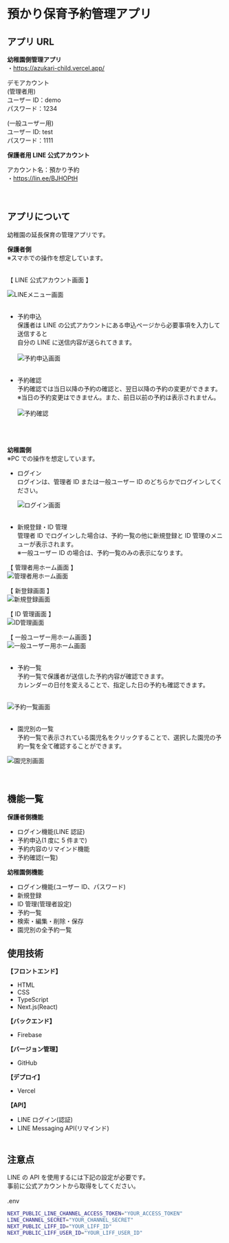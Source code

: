 # 預かり保育予約管理アプリ

## アプリ URL

**幼稚園側管理アプリ**  
・https://azukari-child.vercel.app/

デモアカウント  
(管理者用)  
ユーザー ID：demo  
パスワード：1234

(一般ユーザー用)  
ユーザー ID: test  
パスワード：1111
<br>

**保護者用 LINE 公式アカウント**

アカウント名：預かり予約  
・https://lin.ee/BJHOPtH  
<br>
<br>

## アプリについて

幼稚園の延長保育の管理アプリです。

**保護者側**  
※スマホでの操作を想定しています。
<br>
<br>

【 LINE 公式アカウント画面 】

![LINEメニュー画面](https://github.com/user-attachments/assets/1844d9c2-7183-4b0c-bd76-8e26e5a7b0b5)
<br>
<br>

- 予約申込  
   保護者は LINE の公式アカウントにある申込ページから必要事項を入力して送信すると  
   自分の LINE に送信内容が送られてきます。
  <br>
  <br>
  ![予約申込画面](https://github.com/user-attachments/assets/66aa5344-76ec-46f9-ba7e-4cf31941f5c3)
  <br>
  <br>

- 予約確認  
   予約確認では当日以降の予約の確認と、翌日以降の予約の変更ができます。  
   ※当日の予約変更はできません。また、前日以前の予約は表示されません。
  <br>
  <br>
  ![予約確認](https://github.com/user-attachments/assets/eb67a3d3-9481-4b29-86dc-8b53d96ad17c)  
  <br>
  <br>
  <br>

**幼稚園側**  
※PC での操作を想定しています。

- ログイン  
   ログインは、管理者 ID または一般ユーザー ID のどちらかでログインしてください。
  <br>

  ![ログイン画面](https://github.com/user-attachments/assets/eb3c3472-1c64-4d18-92a4-16a58031a460)
  <br>
  <br>

- 新規登録・ID 管理  
   管理者 ID でログインした場合は、予約一覧の他に新規登録と ID 管理のメニューが表示されます。  
   ※一般ユーザー ID の場合は、予約一覧のみの表示になります。
  <br>

【 管理者用ホーム画面 】  
![管理者用ホーム画面](https://github.com/user-attachments/assets/f8433360-9afe-48e3-b6fe-034fb1566b06)
<br>

【 新登録画面 】  
![新規登録画面](https://github.com/user-attachments/assets/8a2f851f-b352-4124-b128-c05089d4cacd)
<br>

【 ID 管理画面 】  
![ID管理画面](https://github.com/user-attachments/assets/d8dc7bb4-24c6-4b91-838f-f86de6507eab)
<br>

【 一般ユーザー用ホーム画面 】  
![一般ユーザー用ホーム画面](https://github.com/user-attachments/assets/570dba0b-2219-4954-b68d-6512d8748c34)
<br>
<br>

- 予約一覧  
   予約一覧で保護者が送信した予約内容が確認できます。  
   カレンダーの日付を変えることで、指定した日の予約も確認できます。  
  <br>

![予約一覧画面](https://github.com/user-attachments/assets/248ca74a-76ba-45c6-854c-9be22111bfec)
<br>
<br>

- 園児別の一覧  
   予約一覧で表示されている園児名をクリックすることで、選択した園児の予約一覧を全て確認することができます。
  <br>

![園児別画面](https://github.com/user-attachments/assets/589f9d26-b273-4eaf-a67c-b1586683b17b)
<br>  
<br>

## 機能一覧

**保護者側機能**

- ログイン機能(LINE 認証)
- 予約申込(1 度に 5 件まで)
- 予約内容のリマインド機能
- 予約確認(一覧)

**幼稚園側機能**

- ログイン機能(ユーザー ID、パスワード)
- 新規登録
- ID 管理(管理者設定)
- 予約一覧
- 検索・編集・削除・保存
- 園児別の全予約一覧

## 使用技術

**【フロントエンド】**

- HTML
- CSS
- TypeScript
- Next.js(React)

**【バックエンド】**

- Firebase

**【バージョン管理】**

- GitHub

**【デプロイ】**

- Vercel

**【API】**

- LINE ログイン(認証)
- LINE Messaging API(リマインド)
  <br>
  <br>

## 注意点

LINE の API を使用するには下記の設定が必要です。  
事前に公式アカウントから取得をしてください。  
<br>
.env

```bash
NEXT_PUBLIC_LINE_CHANNEL_ACCESS_TOKEN="YOUR_ACCESS_TOKEN"
LINE_CHANNEL_SECRET="YOUR_CHANNEL_SECRET"
NEXT_PUBLIC_LIFF_ID="YOUR_LIFF_ID"
NEXT_PUBLIC_LIFF_USER_ID="YOUR_LIFF_USER_ID"
```
